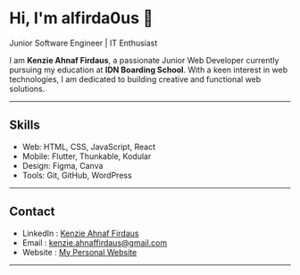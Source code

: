 # Hi, I'm **alfirda0us** 👋

Junior Software Engineer | IT Enthusiast 

I am **Kenzie Ahnaf Firdaus**, a passionate Junior Web Developer currently pursuing my education at **IDN Boarding School**. 
With a keen interest in web technologies, I am dedicated to building creative and functional web solutions.

---

## Skills
- Web: HTML, CSS, JavaScript, React  
- Mobile: Flutter, Thunkable, Kodular  
- Design: Figma, Canva  
- Tools: Git, GitHub, WordPress  

---

## Contact
- LinkedIn  : [Kenzie Ahnaf Firdaus](https://www.linkedin.com/in/alfirdaous/)
- Email     : kenzie.ahnaffirdaus@gmail.com  
- Website   : [My Personal Website](alfirda0us.github.io/portofolio/)  

---

